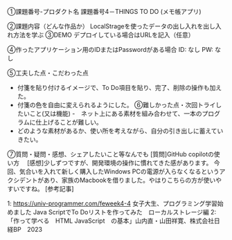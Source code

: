 ①課題番号-プロダクト名
課題番号4－THINGS TO DO (メモ帳アプリ)

②課題内容（どんな作品か）
LocalStrageを使ったデータの出し入れを出し入れ方法を学ぶ
③DEMO
デプロイしている場合はURLを記入（任意）

④作ったアプリケーション用のIDまたはPasswordがある場合
ID: なし
PW: なし

⑤工夫した点・こだわった点
- 付箋を貼り付けるイメージで、To Do項目を貼り、完了、削除の操作も加えた。
- 付箋の色を自由に変えられるようにした。
⑥難しかった点・次回トライしたいこと(又は機能)
-　ネット上にある素材を組み合わせて、一本のプログラムに仕上げることが難しい。
- どのような素材があるか、使い所を考えながら、自分の引き出しに蓄えていきたい。

⑦質問・疑問・感想、シェアしたいこと等なんでも
[質問]GitHub copilotの使い方　
[感想]少しずつですが、開発環境の操作に慣れてきた感があります。
今回、気合いを入れて新しく購入したWindows PCの電源が入らなくなるというアクシデントがあり、家族のMacbookを借りました。やはりこちらの方が使いやすいですね。
[参考記事]

1: https://univ-programmer.com/feweek4-4  女子大生、プログラミング学習始めました
Java ScriptでTo Doリストを作ってみた　ローカルストレージ編
2: 「作って学べる　HTML JavaScript　の基本」山内直・山田祥寛、株式会社日経BP　2023